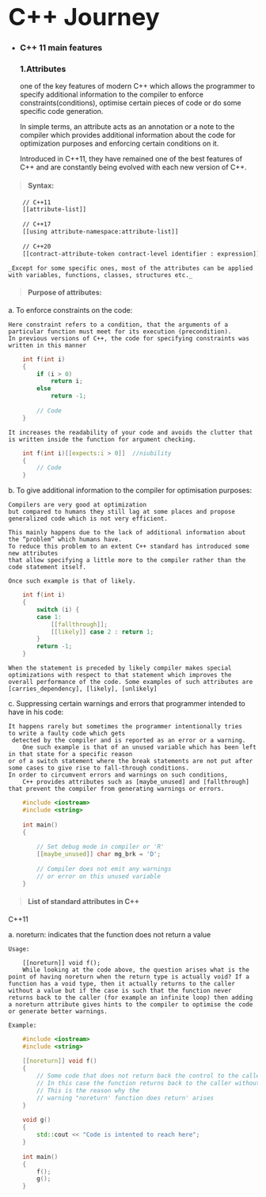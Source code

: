# <font size=7>C++ Journey</font>

- ### C++ 11 main features

    ### 1.Attributes
    
    one of the key features of modern C++ which allows the programmer to specify additional information to the compiler 
	to enforce constraints(conditions), optimise certain pieces of code or do some specific code generation. 
	
    In simple terms, an attribute acts as an annotation or a note 
	to the compiler which provides additional information about the code for optimization purposes
    and enforcing certain conditions on it. 

    Introduced in C++11, they have remained one of the best features of C++
	and are constantly being evolved with each new version of C++.
	
> #### Syntax:
```txt
    // C++11
    [[attribute-list]]
    
    // C++17
    [[using attribute-namespace:attribute-list]]
    
    // C++20
    [[contract-attribute-token contract-level identifier : expression]]
```
    _Except for some specific ones, most of the attributes can be applied with variables, functions, classes, structures etc._
> #### Purpose of attributes:    
    
a. To enforce constraints on the code:
    
    Here constraint refers to a condition, that the arguments of a particular function must meet for its execution (precondition).
    In previous versions of C++, the code for specifying constraints was written in this manner

```cpp
    int f(int i)
    {
        if (i > 0)
            return i;
        else
            return -1;
    
        // Code
    }
```
    It increases the readability of your code and avoids the clutter that is written inside the function for argument checking.
    
```cpp
    int f(int i)[[expects:i > 0]]  //niubility
    {
        // Code
    }
```

b. To give additional information to the compiler for optimisation purposes:
		
    Compilers are very good at optimization 
    but compared to humans they still lag at some places and propose generalized code which is not very efficient. 
    
    This mainly happens due to the lack of additional information about the “problem” which humans have. 
    To reduce this problem to an extent C++ standard has introduced some new attributes 
    that allow specifying a little more to the compiler rather than the code statement itself. 
		
	Once such example is that of likely.

```cpp
    int f(int i)
    {
        switch (i) {
        case 1:
            [[fallthrough]];
            [[likely]] case 2 : return 1;
        }
        return -1;
    }
```
	
    When the statement is preceded by likely compiler makes special optimizations with respect to that statement which improves the overall performance of the code. Some examples of such attributes are [carries_dependency], [likely], [unlikely]

c. Suppressing certain warnings and errors that programmer intended to have in his code:
    
    It happens rarely but sometimes the programmer intentionally tries 
    to write a faulty code which gets
     detected by the compiler and is reported as an error or a warning.
        One such example is that of an unused variable which has been left in that state for a specific reason 
    or of a switch statement where the break statements are not put after some cases to give rise to fall-through conditions. 
    In order to circumvent errors and warnings on such conditions,
        C++ provides attributes such as [maybe_unused] and [fallthrough] that prevent the compiler from generating warnings or errors.
    
```cpp
    #include <iostream>
    #include <string>
    
    int main()
    {
    
        // Set debug mode in compiler or 'R'
        [[maybe_unused]] char mg_brk = 'D';
    
        // Compiler does not emit any warnings
        // or error on this unused variable
    }
```
		
> #### List of standard attributes in C++
    
C++11

a. noreturn: indicates that the function does not return a value
    
    Usage:
    
        [[noreturn]] void f();
        While looking at the code above, the question arises what is the point of having noreturn when the return type is actually void? If a function has a void type, then it actually returns to the caller without a value but if the case is such that the function never returns back to the caller (for example an infinite loop) then adding a noreturn attribute gives hints to the compiler to optimise the code or generate better warnings.
    
    Example:

```cpp    
    #include <iostream>
    #include <string>
    
    [[noreturn]] void f()
    {
        // Some code that does not return back the control to the caller
        // In this case the function returns back to the caller without a value
        // This is the reason why the
        // warning "noreturn' function does return' arises
    }
    
    void g()
    {
        std::cout << "Code is intented to reach here";
    }
    
    int main()
    {
        f();
        g();
    }
```